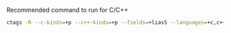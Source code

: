 Recommended command to run for C/C++

```bash
ctags -R --c-kinds=+p --c++-kinds=+p --fields=+liasS --languages=+c,c++,python .
```

